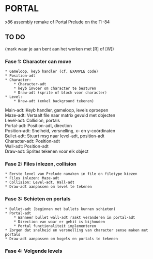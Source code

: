 # PORTAL
x86 assembly remake of Portal Prelude on the TI-84


## TO DO 
(mark waar je aan bent aan het werken met [R] of [W])


### Fase 1: Character can move
	* Gameloop, keyb handler (cf. EXAMPLE code)
	* Position-adt
	* Character: 
		* Character-adt
		* keyb invoer om character te besturen
		* Draw-adt (sprite of block voor character)
	* Level: 
		* Draw-adt (enkel background tekenen)


Main-adt:	Keyb handler, gameloop, levels oproepen   
Maze-adt: 	Vertaalt file naar matrix gevuld met objecten   
Level-adt: 	Collision, portals   
Portal-adt: 	Position-adt, direction   
Position-adt: 	Snelheid, versnelling, x- en y-coördinaten   
Bullet-adt:	Stuurt msg naar level-adt, position-adt   
Character-adt:	Position-adt   
Wall-adt:	Position-adt   
Draw-adt:	Sprites tekenen voor elk object   


### Fase 2: Files inlezen, collision
	* Eerste level van Prelude namaken in file en filetype kiezen
	* Files inlezen: Maze-adt
	* Collision: Level-adt, Wall-adt
	* Draw-adt aanpassen om level te tekenen

### Fase 3: Schieten en portals
	* Bullet-adt (beginnen met bullets kunnen schieten)
	* Portal-adt 
		* Wanneer bullet wall-adt raakt veranderen in portal-adt
		* Direction van waar er gehit is bijhouden
		* Portal functionaliteit implementeren
	* Zorgen dat snelheid en versnelling van character sense maken met portals 
	* Draw-adt aanpassen om kogels en portals te tekenen
	
### Fase 4: Volgende levels
